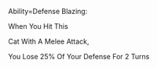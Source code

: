 Ability=Defense Blazing:

When You Hit This 

Cat With A Melee Attack,

You Lose 25% Of Your Defense For 2 Turns

